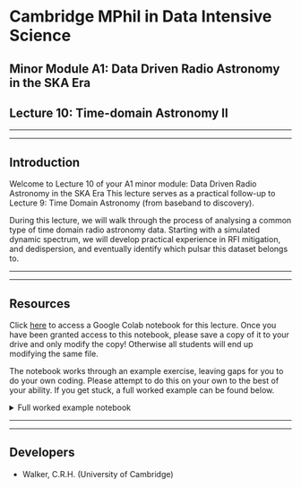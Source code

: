 # Cambridge MPhil in Data Intensive Science
## Minor Module A1: Data Driven Radio Astronomy in the SKA Era
## Lecture 10: Time-domain Astronomy II

___
___

## Introduction

Welcome to Lecture 10 of your A1 minor module: Data Driven Radio Astronomy in the SKA Era This lecture serves as a practical follow-up to Lecture 9: Time Domain Astronomy (from baseband to discovery).

During this lecture, we will walk through the process of analysing a common type of time domain radio astronomy data. Starting with a simulated dynamic spectrum, we will develop practical experience in RFI mitigation, and dedispersion, and eventually identify which pulsar this dataset belongs to.

___
___

## Resources

Click [here](https://colab.research.google.com/drive/1QoBDwtDhK2Wt6N2rbXBDVKEKsiwNnt_d?usp=sharing)  to access a Google Colab notebook for this lecture. Once you have been granted access to this notebook, please save a copy of it to your drive and only modify the copy! Otherwise all students will end up modifying the same file.

The notebook works through an example exercise, leaving gaps for you to do your own coding. Please attempt to do this on your own to the best of your ability. If you get stuck, a full worked example can be found below.

<details>

<summary>Full worked example notebook</summary>

- [Click here](https://colab.research.google.com/drive/1MRjrVrVaK_0NIMR2eXPSXTYXdxQVEdY7?usp=sharing)
- NOTE: DO NOT MODIFY ANY OF THE CODE IN THIS WORKED EXAMPLE! It should serve as a reference for your personal notebook only. Save a copy of this worked example into your drive before you run it.

</details>

___
___

## Developers

- Walker, C.R.H. (University of Cambridge)

